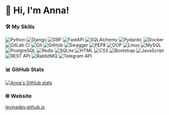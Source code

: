 # 👋 Hi, I'm Anna!

### 🛠 My Skills

![Python](https://img.shields.io/badge/-Python-3776AB?logo=python&logoColor=white&style=flat-square)
![Django](https://img.shields.io/badge/-Django-092E20?logo=django&logoColor=white&style=flat-square)
![DRF](https://img.shields.io/badge/-DRF-ff1709?logo=django&logoColor=white&style=flat-square)
![FastAPI](https://img.shields.io/badge/-FastAPI-009688?logo=fastapi&logoColor=white&style=flat-square)
![SQLAlchemy](https://img.shields.io/badge/-SQLAlchemy-008080?style=flat-square)
![Pydantic](https://img.shields.io/badge/-Pydantic-00C4CC?style=flat-square)
![Docker](https://img.shields.io/badge/-Docker-2496ED?logo=docker&logoColor=white&style=flat-square)
![GitLab CI](https://img.shields.io/badge/-GitLab%20CI-FC6D26?logo=gitlab&logoColor=white&style=flat-square)
![Git](https://img.shields.io/badge/-Git-F05032?logo=git&logoColor=white&style=flat-square)
![GitHub](https://img.shields.io/badge/-GitHub-181717?logo=github&logoColor=white&style=flat-square)
![Swagger](https://img.shields.io/badge/-Swagger-85EA2D?logo=swagger&logoColor=black&style=flat-square)
![PEP8](https://img.shields.io/badge/-PEP8-3776AB?style=flat-square)
![OOP](https://img.shields.io/badge/-OOP-3776AB?logo=python&logoColor=white&style=flat-square)
![Linux](https://img.shields.io/badge/-Linux-FCC624?logo=linux&logoColor=black&style=flat-square)
![MySQL](https://img.shields.io/badge/-MySQL-4479A1?logo=mysql&logoColor=white&style=flat-square)
![PostgreSQL](https://img.shields.io/badge/-PostgreSQL-336791?logo=postgresql&logoColor=white&style=flat-square)
![Redis](https://img.shields.io/badge/-Redis-DC382D?logo=redis&logoColor=white&style=flat-square)
![SQLite](https://img.shields.io/badge/-SQLite-003B57?logo=sqlite&logoColor=white&style=flat-square)
![HTML](https://img.shields.io/badge/-HTML-E34F26?logo=html5&logoColor=white&style=flat-square)
![CSS](https://img.shields.io/badge/-CSS-1572B6?logo=css3&logoColor=white&style=flat-square)
![Bootstrap](https://img.shields.io/badge/-Bootstrap-7952B3?logo=bootstrap&logoColor=white&style=flat-square)
![JavaScript](https://img.shields.io/badge/-JavaScript-F7DF1E?logo=javascript&logoColor=black&style=flat-square)
![REST API](https://img.shields.io/badge/-REST%20API-025E8C?style=flat-square)
![RabbitMQ](https://img.shields.io/badge/-RabbitMQ-FF6600?logo=rabbitmq&logoColor=white&style=flat-square)
![Telegram API](https://img.shields.io/badge/-Telegram%20API-2CA5E0?logo=telegram&logoColor=white&style=flat-square)

### 📊 GitHub Stats

<a href="https://github.com/AnnaLevina">
  <img align="center" src="https://github-readme-stats.vercel.app/api?username=AnnaLevina&hide_title=true&show_icons=true&include_all_commits=true&count_private=true&disable_animations=true&theme=default&hide_border=true" alt="Anna's GitHub stats" />
</a>

### 🌐 Website

[levinadev.github.io](https://levinadev.github.io)
